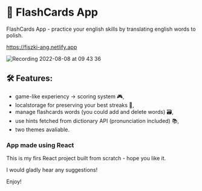 # 📖 FlashCards App

FlashCards App - practice your english skills by translating english words to polish.

https://fiszki-ang.netlify.app

![Recording 2022-08-08 at 09 43 36](https://user-images.githubusercontent.com/99325577/183366656-73fd4d42-1a4e-4968-8703-a64ce67f1b2c.gif)

## 🛠 Features:
- game-like experiency -> scoring system 🎮,
- localstorage for preserving your best streaks 🎯,
- manage flashcards words (you could add and delete words) 🗃,
- use hints fetched from dictionary API (pronunciation included) 📚,
- two themes avaliable.

### App made using React
This is my firs React project built from scratch - hope you like it.

I would gladly hear any suggestions!

Enjoy!

